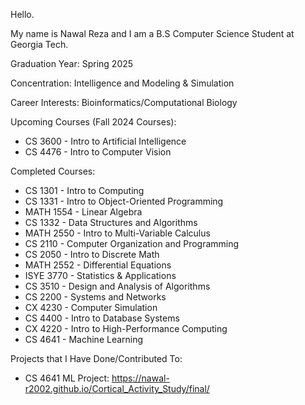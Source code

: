 Hello. 

My name is Nawal Reza and I am a B.S Computer Science Student at Georgia Tech.

Graduation Year: Spring 2025

Concentration: Intelligence and Modeling & Simulation

Career Interests: Bioinformatics/Computational Biology


Upcoming Courses (Fall 2024 Courses):
 - CS 3600 - Intro to Artificial Intelligence
 - CS 4476 - Intro to Computer Vision

Completed Courses:
- CS 1301 - Intro to Computing
- CS 1331 - Intro to Object-Oriented Programming
- MATH 1554 - Linear Algebra
- CS 1332 - Data Structures and Algorithms
- MATH 2550 - Intro to Multi-Variable Calculus
- CS 2110 - Computer Organization and Programming
- CS 2050 - Intro to Discrete Math
- MATH 2552 - Differential Equations
- ISYE 3770 - Statistics & Applications
- CS 3510 - Design and Analysis of Algorithms
- CS 2200 - Systems and Networks
- CX 4230 - Computer Simulation
- CS 4400 - Intro to Database Systems
- CX 4220 - Intro to High-Performance Computing
- CS 4641 - Machine Learning

Projects that I Have Done/Contributed To: 
- CS 4641 ML Project: https://nawal-r2002.github.io/Cortical_Activity_Study/final/
